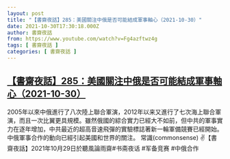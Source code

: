 ```yaml
---
layout: post
title: "【書齋夜話】285：美國關注中俄是否可能結成軍事軸心（2021-10-30）"
date: 2021-10-30T17:30:18.000Z
author: 書齋夜話
from: https://www.youtube.com/watch?v=Fg4azftwz4g
tags: [ 書齋夜話 ]
categories: [ 書齋夜話 ]
---
```

<!--1635615018000-->
[【書齋夜話】285：美國關注中俄是否可能結成軍事軸心（2021-10-30）](https://www.youtube.com/watch?v=Fg4azftwz4g)
------

<div>
2005年以來中俄進行了八次陸上聯合軍演，2012年以来又進行了七次海上聯合軍演，而且一次比翼更具規模。雖然俄國的綜合實力已經大不如前，但中共的軍事實力在逐年增加，中共最近的超高音速飛彈的實驗標誌著新一輪軍備競賽已經開始。中俄軍事合作的動向已經引起美國和世界的關注。  常識(commonsense) ✌【書齋夜話】2021年10月29日於聽風論雨齋#书斋夜话 #军备竞赛 #中俄合作
</div>
